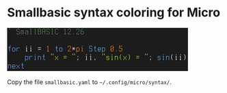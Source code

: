 # Smallbasic syntax coloring for Micro

![Example](https://github.com/Joe7M/smallbasic.micro.syntaxcoloring/blob/main/Screenshot.png)

Copy the file `smallbasic.yaml` to `~/.config/micro/syntax/`. 
